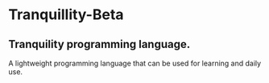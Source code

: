 # Tranquillity-Beta
## Tranquility programming language. 
A lightweight programming language that can be used for learning and daily use.
